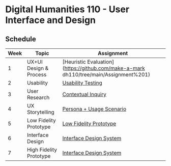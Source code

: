 # Digital Humanities 110 - User Interface and Design

## Schedule
Week  | Topic                  | Assignment                                   
-------|------------------------|---------------------------------------------
1     | UX+UI Design & Process |[Heuristic Evaluation](https://github.com/make-a-mark dh110/tree/main/Assignment%201)                   
2     | Usability              |[Usability Testing](https://github.com/make-a-mark/dh110/tree/main/Assignment%202)
3     | User Research          |[Contextual Inquiry](https://github.com/make-a-mark/dh110/tree/main/Assignment%203)
4     | UX Storytelling        |[Persona + Usage Scenario](https://github.com/make-a-mark/dh110/tree/main/Assignment%204)
5     | Low Fidelity Prototype |[Low Fidelity Prototype](https://github.com/make-a-mark/dh110/tree/main/Assignment%205)
6     | Interface Design       |[Interface Design System](https://github.com/make-a-mark/dh110/tree/main/Assignment%206)  
7     | High Fidelity Prototype|[Interface Design System](https://github.com/make-a-mark/dh110/tree/main/Assignment%207)  
